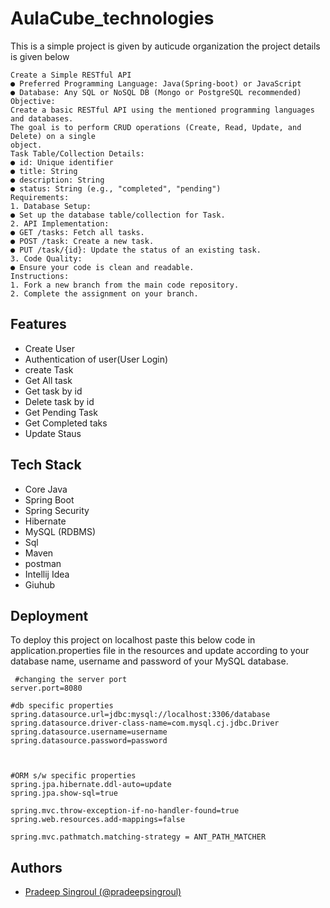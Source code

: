 # AulaCube_technologies
This is a simple project is given by auticude organization the project details is given below
```
Create a Simple RESTful API
● Preferred Programming Language: Java(Spring-boot) or JavaScript
● Database: Any SQL or NoSQL DB (Mongo or PostgreSQL recommended)
Objective:
Create a basic RESTful API using the mentioned programming languages and databases.
The goal is to perform CRUD operations (Create, Read, Update, and Delete) on a single
object.
Task Table/Collection Details:
● id: Unique identifier
● title: String
● description: String
● status: String (e.g., "completed", "pending")
Requirements:
1. Database Setup:
● Set up the database table/collection for Task.
2. API Implementation:
● GET /tasks: Fetch all tasks.
● POST /task: Create a new task.
● PUT /task/{id}: Update the status of an existing task.
3. Code Quality:
● Ensure your code is clean and readable.
Instructions:
1. Fork a new branch from the main code repository.
2. Complete the assignment on your branch.
```
## Features
- Create User
- Authentication of user(User Login)
- create Task
- Get All task
- Get task by id
- Delete task by id
- Get Pending Task
- Get Completed taks
- Update Staus

## Tech Stack
- Core Java
- Spring Boot
- Spring Security
- Hibernate
- MySQL (RDBMS)
- Sql
- Maven
- postman
- Intellij Idea
- Giuhub

## Deployment

To deploy this project on localhost paste this below code in application.properties file in the 
resources and update according to your database name, username and password of your MySQL database.

```properties
 #changing the server port
server.port=8080

#db specific properties
spring.datasource.url=jdbc:mysql://localhost:3306/database
spring.datasource.driver-class-name=com.mysql.cj.jdbc.Driver
spring.datasource.username=username
spring.datasource.password=password



#ORM s/w specific properties
spring.jpa.hibernate.ddl-auto=update
spring.jpa.show-sql=true

spring.mvc.throw-exception-if-no-handler-found=true
spring.web.resources.add-mappings=false

spring.mvc.pathmatch.matching-strategy = ANT_PATH_MATCHER

```


## Authors

- [Pradeep Singroul (@pradeepsingroul) ](https://github.com/pradeepsingroul)

